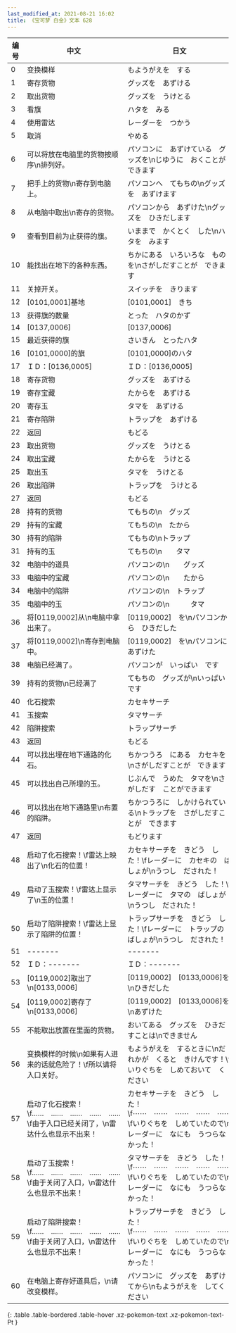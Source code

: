 ```yaml
---
last_modified_at: 2021-08-21 16:02
title: 《宝可梦 白金》文本 628
---
```

| 编号 | 中文 | 日文 |
| ---- | ---- | ---- |
| 0 | 变换模样 | もようがえを　する |
| 1 | 寄存货物 | グッズを　あずける |
| 2 | 取出货物 | グッズを　うけとる |
| 3 | 看旗 | ハタを　みる |
| 4 | 使用雷达 | レーダーを　つかう |
| 5 | 取消 | やめる |
| 6 | 可以将放在电脑里的货物按顺序\n排列好。 | パソコンに　あずけている　グッズを\nじゆうに　おくことが　できます　 |
| 7 | 把手上的货物\n寄存到电脑上。 | パソコンへ　てもちの\nグッズを　あずけます |
| 8 | 从电脑中取出\n寄存的货物。 | パソコンから　あずけた\nグッズを　ひきだします |
| 9 | 查看到目前为止获得的旗。 | いままで　かくとく　した\nハタを　みます |
| 10 | 能找出在地下的各种东西。 | ちかにある　いろいろな　ものを\nさがしだすことが　できます |
| 11 | 关掉开关。 | スイッチを　きります　 |
| 12 | [0101,0001]基地 | [0101,0001]　きち |
| 13 | 获得旗的数量 | とった　ハタのかず |
| 14 | [0137,0006] | [0137,0006] |
| 15 | 最近获得的旗 | さいきん　とったハタ |
| 16 | [0101,0000]的旗 | [0101,0000]のハタ |
| 17 | ＩＤ：[0136,0005] | ＩＤ：[0136,0005] |
| 18 | 寄存货物 | グッズを　あずける |
| 19 | 寄存宝藏 | たからを　あずける |
| 20 | 寄存玉 | タマを　あずける |
| 21 | 寄存陷阱 | トラップを　あずける |
| 22 | 返回 | もどる |
| 23 | 取出货物 | グッズを　うけとる |
| 24 | 取出宝藏 | たからを　うけとる |
| 25 | 取出玉 | タマを　うけとる |
| 26 | 取出陷阱 | トラップを　うけとる |
| 27 | 返回 | もどる |
| 28 | 持有的货物 | てもちの\n　グッズ |
| 29 | 持有的宝藏 | てもちの\n　たから |
| 30 | 持有的陷阱 | てもちの\nトラップ |
| 31 | 持有的玉 | てもちの\n　　タマ |
| 32 | 电脑中的道具 | パソコンの\n　　グッズ |
| 33 | 电脑中的宝藏 | パソコンの\n　　たから |
| 34 | 电脑中的陷阱 | パソコンの\n　トラップ |
| 35 | 电脑中的玉 | パソコンの\n　　　タマ |
| 36 | 将[0119,0002]从\n电脑中拿出来了。 | [0119,0002]　を\nパソコンから　ひきだした |
| 37 | 将[0119,0002]\n寄存到电脑中。 | [0119,0002]　を\nパソコンに　あずけた |
| 38 | 电脑已经满了。 | パソコンが　いっぱい　です |
| 39 | 持有的货物\n已经满了 | てもちの　グッズが\nいっぱいです |
| 40 | 化石搜索 | カセキサーチ |
| 41 | 玉搜索 | タマサーチ |
| 42 | 陷阱搜索 | トラップサーチ |
| 43 | 返回 | もどる |
| 44 | 可以找出埋在地下通路的化石。 | ちかつうろ　にある　カセキを\nさがしだすことが　できます |
| 45 | 可以找出自己所埋的玉。 | じぶんで　うめた　タマを\nさがしだす　ことができます |
| 46 | 可以找出在地下通路里\n布置的陷阱。 | ちかつうろに　しかけられている\nトラップを　さがしだすことが　できます |
| 47 | 返回 | もどります　 |
| 48 | 启动了化石搜索！\f雷达上映出了\n化石的位置！ | カセキサーチを　きどう　した！\fレーダーに　カセキの　ばしょが\nうつし　だされた！ |
| 49 | 启动了玉搜索！\f雷达上显示了\n玉的位置！ | タマサーチを　きどう　した！\fレーダーに　タマの　ばしょが\nうつし　だされた！ |
| 50 | 启动了陷阱搜索！\f雷达上显示了陷阱的位置！ | トラップサーチを　きどう　した！\fレーダーに　トラップの　ばしょが\nうつし　だされた！ |
| 51 | ------- | ------- |
| 52 | ＩＤ：------- | ＩＤ：------- |
| 53 | [0119,0002]取出了\n[0133,0006] | [0119,0002]　[0133,0006]を\nひきだした |
| 54 | [0119,0002]寄存了\n[0133,0006] | [0119,0002]　[0133,0006]を\nあずけた |
| 55 | 不能取出放置在里面的货物。 | おいてある　グッズを　ひきだすことは\nできません |
| 56 | 变换模样的时候\n如果有人进来的话就危险了！\f所以请将入口关好。 | もようがえを　するときに\nだれかが　くると　きけんです！\fいりぐちを　しめておいて　ください |
| 57 | 启动了化石搜索！\f……　……　……　……　……\f由于入口已经关闭了，\n雷达什么也显示不出来！ | カセキサーチを　きどう　した！\f⋯⋯　⋯⋯　⋯⋯　⋯⋯　⋯⋯\fいりぐちを　しめていたので\nレーダーに　なにも　うつらなかった！ |
| 58 | 启动了玉搜索！\f……　……　……　……　……\f由于关闭了入口，\n雷达什么也显示不出来！ | タマサーチを　きどう　した！\f⋯⋯　⋯⋯　⋯⋯　⋯⋯　⋯⋯\fいりぐちを　しめていたので\nレーダーに　なにも　うつらなかった！ |
| 59 | 启动了陷阱搜索！\f……　……　……　……　……\f由于关闭了入口，\n雷达什么也显示不出来！ | トラップサーチを　きどう　した！\f⋯⋯　⋯⋯　⋯⋯　⋯⋯　⋯⋯\fいりぐちを　しめていたので\nレーダーに　なにも　うつらなかった！ |
| 60 | 在电脑上寄存好道具后，\n请改变模样。 | パソコンに　グッズを　あずけてから\nもようがえを　してください |
{: .table .table-bordered .table-hover .xz-pokemon-text .xz-pokemon-text-Pt }